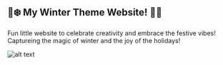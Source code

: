 ## :christmas_tree::snowflake: My Winter Theme Website! :gift::cup_with_straw:

Fun little website to celebrate creativity and embrace the festive vibes! Captureing the magic of winter and the joy of the holidays!

![alt text](https://cloud-1h3m0uzkq-hack-club-bot.vercel.app/0image.png)
